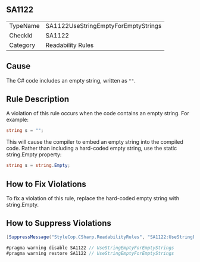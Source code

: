 ﻿## SA1122

<table>
<tr>
  <td>TypeName</td>
  <td>SA1122UseStringEmptyForEmptyStrings</td>
</tr>
<tr>
  <td>CheckId</td>
  <td>SA1122</td>
</tr>
<tr>
  <td>Category</td>
  <td>Readability Rules</td>
</tr>
</table>

## Cause

The C# code includes an empty string, written as `""`.

## Rule Description

A violation of this rule occurs when the code contains an empty string. For example:

```csharp
string s = "";
```

This will cause the compiler to embed an empty string into the compiled code. Rather than including a hard-coded empty string, use the static string.Empty property:

```csharp
string s = string.Empty;
```

## How to Fix Violations

To fix a violation of this rule, replace the hard-coded empty string with string.Empty.

## How to Suppress Violations

```csharp
[SuppressMessage("StyleCop.CSharp.ReadabilityRules", "SA1122:UseStringEmptyForEmptyStrings", Justification = "Reviewed.")]
```

```csharp
#pragma warning disable SA1122 // UseStringEmptyForEmptyStrings
#pragma warning restore SA1122 // UseStringEmptyForEmptyStrings
```
